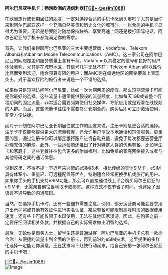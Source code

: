 **阿尔巴尼亚手机卡：畅游欧洲的通信利器[[TG💪+ @esim1088](https://t.me/s/esim1088)]**

在欧洲旅行或长期居住的朋友，一定对选择合适的手机卡感到头疼吧？尤其是当你来到阿尔巴尼亚这样一个充满自然美景和历史文化的城市时，一张合适的手机卡显得尤为重要。无论是想要随时随地保持联络、享受高速上网还是拨打国际电话，阿尔巴尼亚的手机卡都能满足你的需求。

首先，让我们来聊聊阿尔巴尼亚的三大主要运营商：Vodafone、Telekom Albania和Albanian Mobile Telecommunications（AMC）。这三家公司在阿尔巴尼亚的网络覆盖和服务质量上各有千秋。Vodafone以其稳定的信号和良好的用户体验著称，尤其是在城市地区，其信号几乎无处不在；Telekom Albania则以性价比高而受到欢迎，适合预算有限的用户；而AMC则在偏远地区的网络覆盖上表现突出，对于喜欢探险的旅行者来说是一个不错的选择。

如果你只是短期访问阿尔巴尼亚，比如一次为期两周的度假，那么短期流量卡可能是你最好的选择。这些流量卡通常提供预设的流量额度，比如每天1GB或者整个行程期间的固定流量，非常适合需要频繁使用社交媒体、导航应用或是观看在线视频的人群。而且，这些流量卡往往不需要签订长期合约，购买后即可立即激活使用，非常方便快捷。

而对于计划在阿尔巴尼亚长期居住或工作的朋友来说，注册卡则是更合适的选择。注册卡不仅能够提供更大的流量套餐，还允许用户享受本地通话和短信服务。更重要的是，通过注册卡你可以绑定银行账户进行自动充值，避免了每次都要去营业厅办理充值的麻烦。此外，一些运营商还推出了针对特定人群的优惠套餐，比如学生卡和家庭卡，这些套餐往往包含更多的附加福利，比如免费的家庭网络接入或者与其他号码之间的通话优惠。

说到这里，不得不提一下近年来兴起的eSIM技术。相比传统的实体SIM卡，eSIM具有体积小、重量轻、可远程配置等优点，特别适合经常更换手机或旅行的用户。如果你手头的手机支持eSIM功能，那么可以直接通过线上平台购买阿尔巴尼亚的eSIM卡，无需亲自前往当地取卡或邮寄。这种方式不仅节省了时间，也避免了因语言不通导致的沟通障碍。

当然，在选择手机卡时，还有一些细节需要注意。例如，部分运营商可能会要求用户出示护照或其他有效证件进行实名认证；某些套餐可能限制高峰时段的数据使用速度；还有些卡可能仅限于本国使用，无法在其他国家漫游。因此，在购买之前一定要仔细阅读相关条款，并根据自己的实际需求做出明智的选择。

最后，无论你是商务人士、留学生还是普通游客，阿尔巴尼亚的手机卡总有一款适合你！从便捷的流量卡到全面的注册卡，再到前沿的eSIM技术，这里提供的多样化选择一定能让你满意。还在犹豫吗？赶快行动起来，给自己安排一张阿尔巴尼亚的手机卡吧！

[[TG💪+ @esim1088](https://t.me/s/esim1088)]  
![Image](https://i.postimg.cc/4NQfJmqS/Snipaste-2025-05-13-00-14-12.png)